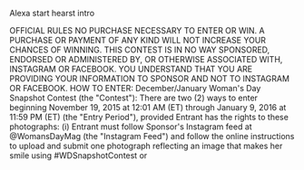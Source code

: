 Alexa start hearst intro

OFFICIAL RULES NO PURCHASE NECESSARY TO ENTER OR WIN. A PURCHASE OR PAYMENT OF ANY KIND WILL NOT INCREASE YOUR CHANCES OF WINNING. THIS CONTEST IS IN NO WAY SPONSORED, ENDORSED OR ADMINISTERED BY, OR OTHERWISE ASSOCIATED WITH, INSTAGRAM OR FACEBOOK. YOU UNDERSTAND THAT YOU ARE PROVIDING YOUR INFORMATION TO SPONSOR AND NOT TO INSTAGRAM OR FACEBOOK. HOW TO ENTER: December/January Woman's Day Snapshot Contest (the "Contest"): There are two (2) ways to enter beginning November 19, 2015 at 12:01 AM (ET) through January 9, 2016 at 11:59 PM (ET) (the "Entry Period"), provided Entrant has the rights to these photographs: (i) Entrant must follow Sponsor's Instagram feed at @WomansDayMag (the "Instagram Feed") and follow the online instructions to upload and submit one photograph reflecting an image that makes her smile using #WDSnapshotContest or